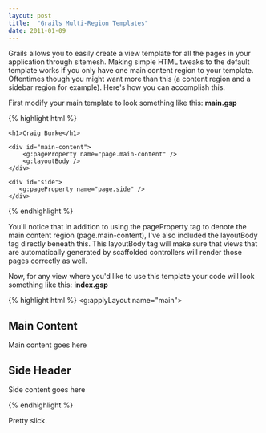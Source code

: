 ```yaml
---
layout: post
title:  "Grails Multi-Region Templates"
date: 2011-01-09
---
```


Grails allows you to easily create a view template for all the pages in your application through sitemesh. Making simple HTML tweaks to the default template works if you only have one main content region to your template. Oftentimes though you might want more than this (a content region and a sidebar region for example). Here's how you can accomplish this.

First modify your main template to look something like this:
<strong>main.gsp</strong>

{% highlight html %}
<!DOCTYPE html PUBLIC "-//W3C//DTD XHTML 1.0 Transitional//EN"
    "http://www.w3.org/TR/xhtml1/DTD/xhtml1-transitional.dtd">
<html xmlns="http://www.w3.org/1999/xhtml">
<title><g:layoutTitle default="Craig Burke" /></title>
</head>
<body>
<div id="frame">

	<h1>Craig Burke</h1>

	<div id="main-content">
	    <g:pageProperty name="page.main-content" />
	    <g:layoutBody />
	</div>

	<div id="side">
	   <g:pageProperty name="page.side" />
	</div>

</div>

</body>
</html>
{% endhighlight %}

You'll notice that in addition to using the pageProperty tag to denote the main content region (page.main-content), I've also included the layoutBody tag directly beneath this. This layoutBody tag will make sure that views that are automatically generated by scaffolded controllers will render those pages correctly as well. 

Now, for any view where you'd like to use this template your code will look something like this:
<strong>index.gsp</strong>

{% highlight html %}
  <g:applyLayout name="main">
   
  <content tag="main-content">
     <h2>Main Content</h2>
     <p>Main content goes here</h2> 
  </content>

  <content tag="side">
     <h2>Side Header</h2>
     <p>Side content goes here</p>
  </content>

{% endhighlight %}

Pretty slick.